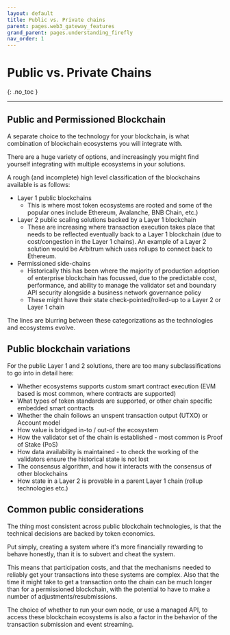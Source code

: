 ```yaml
---
layout: default
title: Public vs. Private chains
parent: pages.web3_gateway_features
grand_parent: pages.understanding_firefly
nav_order: 1
---
```


# Public vs. Private Chains
{: .no_toc }

---

## Public and Permissioned Blockchain

A separate choice to the technology for your blockchain, is what combination
of blockchain ecosystems you will integrate with.

There are a huge variety of options, and increasingly you might find yourself
integrating with multiple ecosystems in your solutions.

A rough (and incomplete) high level classification of the blockchains available is as follows:

- Layer 1 public blockchains
  - This is where most token ecosystems are rooted and some of the popular ones include Ethereum, Avalanche, BNB Chain, etc.)
- Layer 2 public scaling solutions backed by a Layer 1 blockchain
  - These are increasing where transaction execution takes place that
    needs to be reflected eventually back to a Layer 1 blockchain (due
    to cost/congestion in the Layer 1 chains). An example of a Layer 2 solution would be Arbitrum which uses rollups to connect back to Ethereum.
- Permissioned side-chains
  - Historically this has been where the majority of production adoption of
    enterprise blockchain has focussed, due to the predictable cost, performance,
    and ability to manage the validator set and boundary API security
    alongside a business network governance policy
  - These might have their state check-pointed/rolled-up to a Layer 2 or Layer 1 chain

The lines are blurring between these categorizations as the technologies and ecosystems evolve.

## Public blockchain variations

For the public Layer 1 and 2 solutions, there are too many subclassifications to go into in detail here:

- Whether ecosystems supports custom smart contract execution (EVM based is most common, where contracts are supported)
- What types of token standards are supported, or other chain specific embedded smart contracts
- Whether the chain follows an unspent transaction output (UTXO) or Account model
- How value is bridged in-to / out-of the ecosystem
- How the validator set of the chain is established - most common is Proof of Stake (PoS)
- How data availability is maintained - to check the working of the validators ensure the historical state is not lost
- The consensus algorithm, and how it interacts with the consensus of other blockchains
- How state in a Layer 2 is provable in a parent Layer 1 chain (rollup technologies etc.)

## Common public considerations

The thing most consistent across public blockchain technologies, is that the technical decisions are
backed by token economics.

Put simply, creating a system where it's more financially rewarding to behave honestly, than it
is to subvert and cheat the system.

This means that participation costs, and that the mechanisms needed to reliably get your transactions
into these systems are complex. Also that the time it might take to get a transaction onto the chain
can be much longer than for a permissioned blockchain, with the potential to have to make a number
of adjustments/resubmissions.

The choice of whether to run your own node, or use a managed API, to access these blockchain ecosystems
is also a factor in the behavior of the transaction submission and event streaming.
